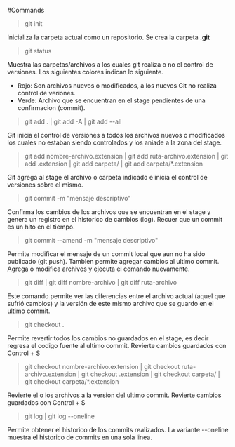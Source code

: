 #Commands

>git init 

Inicializa la carpeta actual como un repositorio. Se crea la carpeta **.git**

>git status

Muestra las carpetas/archivos a los cuales git realiza o no el control de versiones. Los siguientes colores indican lo siguiente.
- Rojo: Son archivos nuevos o modificados, a los nuevos Git no realiza control de veriones.
- Verde: Archivo que se encuentran en el stage pendientes de una confirmacion (commit).

> git add . | git add -A | git add --all

Git inicia el control de versiones a todos los archivos nuevos o modificados los cuales no estaban siendo controlados y los aniade a la zona del stage.

> git add nombre-archivo.extension | git add ruta-archivo.extension | git add .extension | git add carpeta/ | git add carpeta/*.extension

Git agrega al stage el archivo o carpeta indicado e inicia el control de versiones sobre el mismo.

>git commit -m "mensaje descriptivo"

Confirma los cambios de los archivos que se encuentran en el stage y genera un registro en el historico de cambios (log). Recuer que un commit es un hito en el tiempo.

>git commit --amend -m "mensaje descriptivo"

Permite modificar el mensaje de un commit local que aun no ha sido publicado (git push). Tambien permite agregar cambios al ultimo commit. Agrega o modifica archivos y ejecuta el comando nuevamente.

>git diff | git diff nombre-archivo | git diff ruta-archivo

Este comando permite ver las diferencias entre el archivo actual (aquel que sufrió cambios) y la versión de este mismo archivo que se guardo en el ultimo commit.

>git checkout .

Permite revertir todos los cambios no guardados en el stage, es decir regresa el codigo fuente al ultimo commit.
Revierte cambios guardados con Control + S

>git checkout nombre-archivo.extension | git checkout ruta-archivo.extension | git checkout .extension | git checkout carpeta/ | git checkout carpeta/*.extension

Revierte el o los archivos a la version del ultimo commit.
Revierte cambios guardados con Control + S

>git log | git log --oneline

Permite obtener el historico de los commits realizados. La variante --oneline muestra el historico de commits en una sola linea.

